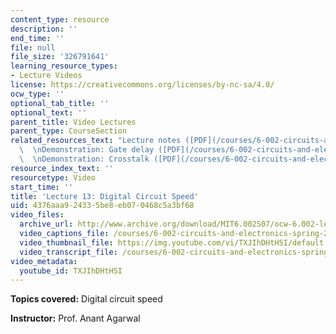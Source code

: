 ```yaml
---
content_type: resource
description: ''
end_time: ''
file: null
file_size: '326791641'
learning_resource_types:
- Lecture Videos
license: https://creativecommons.org/licenses/by-nc-sa/4.0/
ocw_type: ''
optional_tab_title: ''
optional_text: ''
parent_title: Video Lectures
parent_type: CourseSection
related_resources_text: "Lecture notes ([PDF](/courses/6-002-circuits-and-electronics-spring-2007/resources/6002_l13))\
  \  \nDemonstration: Gate delay ([PDF](/courses/6-002-circuits-and-electronics-spring-2007/resources/demo_11))\
  \  \nDemonstration: Crosstalk ([PDF](/courses/6-002-circuits-and-electronics-spring-2007/resources/demo_19))"
resource_index_text: ''
resourcetype: Video
start_time: ''
title: 'Lecture 13: Digital Circuit Speed'
uid: 4376aaa9-2433-5be8-eb07-0468c5a3bf68
video_files:
  archive_url: http://www.archive.org/download/MIT6.002S07/ocw-6.002-lec-mit-10250-21oct2003-220k.mp4
  video_captions_file: /courses/6-002-circuits-and-electronics-spring-2007/a6ffa0d14f6454cab6f388f257476419_TXJIhDHtHSI.vtt
  video_thumbnail_file: https://img.youtube.com/vi/TXJIhDHtHSI/default.jpg
  video_transcript_file: /courses/6-002-circuits-and-electronics-spring-2007/436f601051b15e6a2eff7b7d2774631e_TXJIhDHtHSI.pdf
video_metadata:
  youtube_id: TXJIhDHtHSI
---
```


**Topics covered:** Digital circuit speed

**Instructor:** Prof. Anant Agarwal

